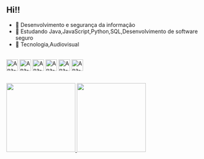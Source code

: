 ## Hi!!
- 🔭 Desenvolvimento e segurança da informação
- 🌱 Estudando Java,JavaScript,Python,SQL,Desenvolvimento de software seguro
- 💬 Tecnologia,Audiovisual




<div style="display: inline_block"><br>
  <img align+"center" alt="Ana-Js" height="30" widgth="40" src="https://cdn.jsdelivr.net/gh/devicons/devicon/icons/javascript/javascript-original.svg" />
  <img align+"center" alt="Ana-Java" height="30" widgth="40" src="https://cdn.jsdelivr.net/gh/devicons/devicon/icons/java/java-original.svg" />
  <img align+"center" alt="Ana-Python" height="30" widgth="40" src="https://cdn.jsdelivr.net/gh/devicons/devicon/icons/python/python-original.svg" />
  <img align+"center" alt="Ana-Mysql" height="30" widgth="40" src="https://cdn.jsdelivr.net/gh/devicons/devicon/icons/mysql/mysql-original.svg" />
  <img align+"center" alt="Ana-microsoftsqlserver" height="30"widgth="40  
  "src="https://cdn.jsdelivr.net/gh/devicons/devicon/icons/microsoftsqlserver/microsoftsqlserver-plain.svg" />
  <img align+"center" alt="Ana-Azure" height="30" widgth="40" src="https://cdn.jsdelivr.net/gh/devicons/devicon/icons/azure/azure-original.svg" />
  
</div>

##

<div>
  <a href="https://github.com/AnaPazze">
<img loading="lazy" height="180em" src="https://github-readme-stats.vercel.app/api/top-langs/?username=AnaPazze&layout=compact&langs_count=7&theme=dracula"/>
<img loading="lazy" height="180em" src="https://github-readme-stats.vercel.app/api?username=AnaPazze&show_icons=true&theme=dracula&include_all_commits=true&count_private=true"/>
  
 </div>
  


  
